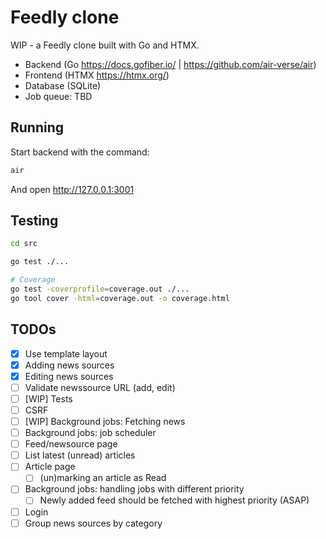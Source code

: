 # Feedly clone

WIP - a Feedly clone built with Go and HTMX.

- Backend (Go https://docs.gofiber.io/ | https://github.com/air-verse/air)
- Frontend (HTMX https://htmx.org/)
- Database (SQLite)
- Job queue: TBD

## Running

Start backend with the command:

```sh
air
```

And open http://127.0.0.1:3001

## Testing

```sh
cd src

go test ./...

# Coverage
go test -coverprofile=coverage.out ./...
go tool cover -html=coverage.out -o coverage.html
```

## TODOs

- [x] Use template layout
- [x] Adding news sources
- [x] Editing news sources
- [ ] Validate newssource URL (add, edit)
- [ ] [WIP] Tests
- [ ] CSRF
- [ ] [WIP] Background jobs: Fetching news
- [ ] Background jobs: job scheduler
- [ ] Feed/newsource page
- [ ] List latest (unread) articles
- [ ] Article page
  - [ ] (un)marking an article as Read
- [ ] Background jobs: handling jobs with different priority
  - [ ] Newly added feed should be fetched with highest priority (ASAP)
- [ ] Login
- [ ] Group news sources by category
